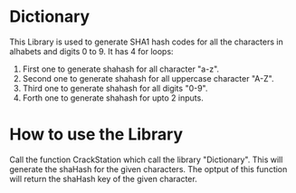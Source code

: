 # Dictionary

This Library is used to generate SHA1 hash codes for all the characters in alhabets and digits 0 to 9.
It has 4 for loops:
 1. First one to generate shahash for all character "a-z".
 2. Second one to generate shahash for all uppercase character "A-Z".
 3. Third one to generate shahash for all digits "0-9".
 4. Forth one to generate shahash for upto 2 inputs.


# How to use the Library

Call the function CrackStation which call the library "Dictionary".
This will generate the shaHash for the given characters.
The optput of this function will return the shaHash key of the given character.
